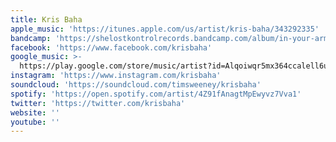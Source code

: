 ```yaml
---
title: Kris Baha
apple_music: 'https://itunes.apple.com/us/artist/kris-baha/343292335'
bandcamp: 'https://shelostkontrolrecords.bandcamp.com/album/in-your-arms'
facebook: 'https://www.facebook.com/krisbaha'
google_music: >-
  https://play.google.com/store/music/artist?id=Alqoiwqr5mx364ccalell6uwyoy
instagram: 'https://www.instagram.com/krisbaha'
soundcloud: 'https://soundcloud.com/timsweeney/krisbaha'
spotify: 'https://open.spotify.com/artist/4Z91fAnagtMpEwyvz7Vva1'
twitter: 'https://twitter.com/krisbaha'
website: ''
youtube: ''
---
```

